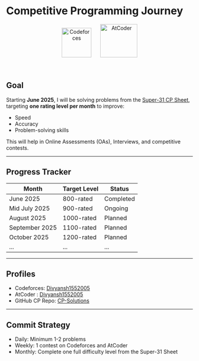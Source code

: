 # Competitive Programming Journey

<p align="center">
  <img src="https://upload.wikimedia.org/wikipedia/commons/thumb/b/b1/Codeforces_logo.svg/2560px-Codeforces_logo.svg.png" alt="Codeforces" height="80">
  &nbsp;&nbsp;&nbsp;&nbsp;
  <img src="https://img.atcoder.jp/assets/atcoder.png" alt="AtCoder" height="90" width = "100">
</p>

<br/>

## Goal

Starting **June 2025**, I will be solving problems from the [Super-31 CP Sheet](https://www.tle-eliminators.com/cp-sheet), targeting **one rating level per month** to improve:
- Speed
- Accuracy
- Problem-solving skills

This will help in Online Assessments (OAs), Interviews, and competitive contests.

---

## Progress Tracker

| Month         | Target Level   | Status       |
|---------------|----------------|--------------|
| June 2025     | 800-rated      | Completed    |
| Mid July 2025 | 900-rated      | Ongoing      |
| August 2025   | 1000-rated     | Planned      |
| September 2025| 1100-rated     | Planned      |
| October 2025  | 1200-rated     | Planned      |
| ...           | ...            | ...          |

---

## Profiles

- Codeforces: [Divyansh1552005](https://codeforces.com/profile/Divyansh1552005)
- AtCoder : [Divyansh1552005](https://atcoder.jp/users/divyansh1552005)
- GitHub CP Repo: [CP-Solutions](https://github.com/Divyansh1552005/Super-31-CP-Sheet)

---

## Commit Strategy

- Daily: Minimum 1-2 problems
- Weekly: 1 contest on Codeforces and AtCoder
- Monthly: Complete one full difficulty level from the Super-31 Sheet

